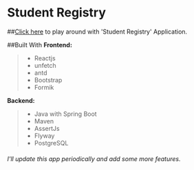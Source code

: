 # Student Registry

##[Click here](http://springbootfullstackwithreact-env.eba-g6i86tsf.us-east-1.elasticbeanstalk.com/) to play around with 'Student Registry' Application.

##Built With
 **Frontend:**
 > * Reactjs
 > * unfetch
 > * antd
 > * Bootstrap
 > * Formik
    
 **Backend:**
 > * Java with Spring Boot
 > * Maven
 > * AssertJs
 > * Flyway
 > * PostgreSQL
    
 ###### _I'll update this app periodically and add some more features._

